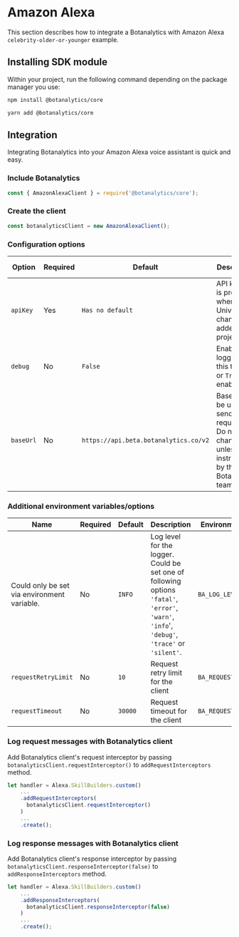 # Amazon Alexa

This section describes how to integrate a Botanalytics with Amazon Alexa `celebrity-older-or-younger` example.

## Installing SDK module

Within your project, run the following command depending on the package manager you use:

<Tabs>
<TabItem value="npm" label="NPM">

```bash
npm install @botanalytics/core
```

</TabItem>
<TabItem value="yarn" label="Yarn">

```bash
yarn add @botanalytics/core
```

</TabItem>
</Tabs>

## Integration

Integrating Botanalytics into your Amazon Alexa voice assistant is quick and easy.

### Include Botanalytics

```js
const { AmazonAlexaClient } = require('@botanalytics/core');
```

### Create the client

```js
const botanalyticsClient = new AmazonAlexaClient();
```

### Configuration options

| Option        				| Required				| Default      	| Description | Environment Variable
| -------- 				| ------------ 			| ------- 				| ------	    | -----
| `apiKey`    | Yes						| `Has no default`          |  API key that is provided when a Universal channel is added to a project. | ```BA_API_KEY```
| `debug`    | No						| `False`           |  Enables logging. Set this to `true` or `True` to enable. | ```BA_DEBUG```
| `baseUrl`    | No						| `https://api.beta.botanalytics.co/v2`           | Base URL to be used for sending requests. Do not change this unless instructed by the Botanalytics team. | ```BA_BASE_URL```


### Additional environment variables/options
| Name        				| Required				| Default      	| Description | Environment Variable
| -------- 				| ------------ 			| ------- 				| ------	    | -----
| Could only be set via environment variable.    | No                       | `INFO`          |  Log level for the logger. Could be set one of following options `'fatal'`, `'error'`, `'warn'`, `'info`', `'debug'`, `'trace'` or `'silent'`.  | ```BA_LOG_LEVEL```
| `requestRetryLimit`    | No						| `10`           |  Request retry limit for the client | ```BA_REQUEST_RETRY_LIMIT```
| `requestTimeout`    | No						| `30000`           | Request timeout for the client  | ```BA_REQUEST_TIMEOUT```


### Log request messages with Botanalytics client

Add Botanalytics client's request interceptor by passing `botanalyticsClient.requestInterceptor()` to `addRequestInterceptors` method.

```js
let handler = Alexa.SkillBuilders.custom()
    ...
    .addRequestInterceptors(
      botanalyticsClient.requestInterceptor()
    )
    ...
    .create();
```

### Log response messages with Botanalytics client

Add Botanalytics client's response interceptor by passing `botanalyticsClient.responseInterceptor(false)` to `addResponseInterceptors` method.

```js
let handler = Alexa.SkillBuilders.custom()
    ...   
    .addResponseInterceptors(
      botanalyticsClient.responseInterceptor(false)
    )
    ...
    .create();
```
